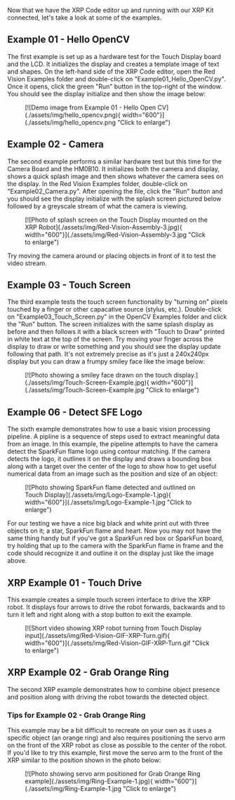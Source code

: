 Now that we have the XRP Code editor up and running with our XRP Kit connected, let's take a look at some of the examples.

## Example 01 - Hello OpenCV

The first example is set up as a hardware test for the Touch Display board and the LCD. It initializes the display and creates a template image of text and shapes. On the left-hand side of the XRP Code editor, open the Red Vision Examples folder and double-click on "Example01_Hello_OpenCV.py". Once it opens, click the green "Run" button in the top-right of the window. You should see the display initialize and then show the image below:

<figure markdown>
    [![Demo image from Example 01 - Hello Open CV](./assets/img/hello_opencv.png){ width="600"}](./assets/img/hello_opencv.png "Click to enlarge")
</figure>

## Example 02 - Camera

The second example performs a similar hardware test but this time for the Camera Board and the HM0B10. It initializes both the camera and display, shows a quick splash image and then shows whatever the camera sees on the display. In the Red Vision Examples folder, double-click on "Example02_Camera.py". After opening the file, click the "Run" button and you should see the display initialize with the splash screen pictured below followed by a greyscale stream of what the camera is viewing. 

<figure markdown>
[![Photo of splash screen on the Touch Display mounted on the XRP Robot](./assets/img/Red-Vision-Assembly-3.jpg){ width="600"}](./assets/img/Red-Vision-Assembly-3.jpg "Click to enlarge")
</figure>

Try moving the camera around or placing objects in front of it to test the video stream.

## Example 03 - Touch Screen

The third example tests the touch screen functionality by "turning on" pixels touched by a finger or other capacative source (stylus, etc.). Double-click on "Example03_Touch_Screen.py" in the OpenCV Examples folder and click the "Run" button. The screen initializes with the same splash display as before and then follows it with a black screen with "Touch to Draw" printed in white text at the top of the screen. Try moving your finger across the display to draw or write something and you should see the display update following that path. It's not extremely precise as it's just a 240x240px display but you can draw a frumpy smiley face like the image below:

<figure markdown>
[![Photo showing a smiley face drawn on the touch display.](./assets/img/Touch-Screen-Example.jpg){ width="600"}](./assets/img/Touch-Screen-Example.jpg "Click to enlarge")
</figure>

## Example 06 - Detect SFE Logo

The sixth example demonstrates how to use a basic vision processing pipeline. A pipline is a sequence of steps used to extract meaningful data from an image. In this example, the pipeline attempts to have the camera detect the SparkFun flame logo using contour matching. If the camera detects the logo, it outlines it on the display and draws a bounding box along with a target over the center of the logo to show how to get useful numerical data from an image such as the position and size of an object:

<figure markdown>
[![Photo showing SparkFun flame detected and outlined on Touch Display](./assets/img/Logo-Example-1.jpg){ width="600"}](./assets/img/Logo-Example-1.jpg "Click to enlarge")
</figure>

For our testing we have a nice big black and white print out with three objects on it; a star, SparkFun flame and heart. Now you may not have the same thing handy but if you've got a SparkFun red box or SparkFun board, try holding that up to the camera with the SparkFun flame in frame and the code should recognize it and outline it on the display just like the image above.

## XRP Example 01 - Touch Drive

This example creates a simple touch screen interface to drive the XRP robot. It displays four arrows to drive the robot forwards, backwards and to turn it left and right along with a stop button to exit the example.

<figure markdown>
[![Short video showing XRP robot turning from Touch Display input](./assets/img/Red-Vision-GIF-XRP-Turn.gif){ width="600"}](./assets/img/Red-Vision-GIF-XRP-Turn.gif "Click to enlarge")
</figure>

## XRP Example 02 - Grab Orange Ring

The second XRP example demonstrates how to combine object presence and position along with driving the robot towards the detected object. 

### Tips for Example 02 - Grab Orange Ring

This example may be a bit difficult to recreate on your own as it uses a specific object (an orange ring) and also requires positioning the servo arm on the front of the XRP robot as close as possible to the center of the robot. If you'd like to try this example, first move the servo arm to the front of the XRP similar to the position shown in the photo below:

<figure markdown>
[![Photo showing servo arm positioned for Grab Orange Ring example](./assets/img/Ring-Example-1.jpg){ width="600"}](./assets/img/Ring-Example-1.jpg "Click to enlarge")
</figure>

